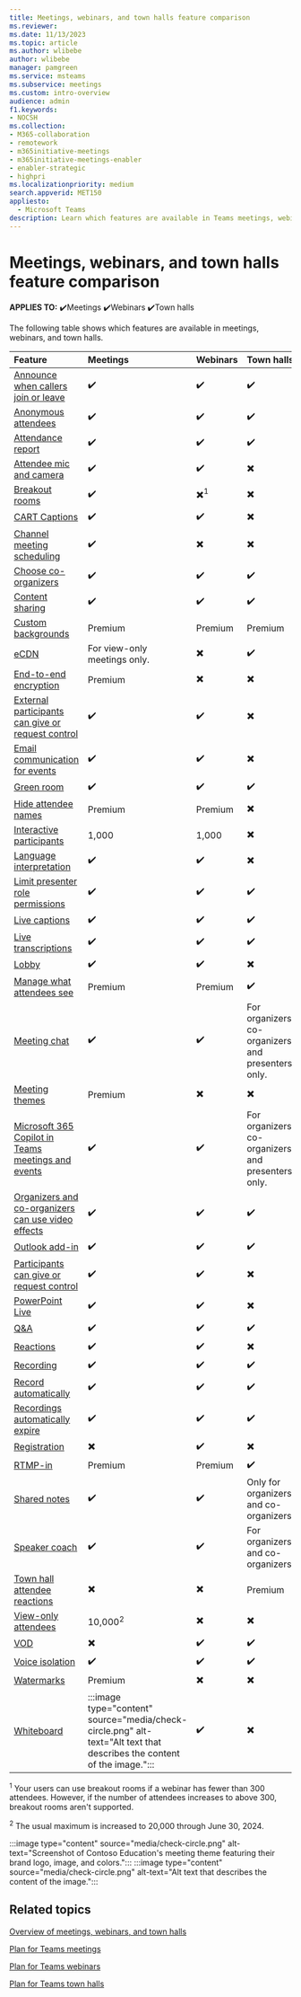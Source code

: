 ```yaml
---
title: Meetings, webinars, and town halls feature comparison
ms.reviewer: 
ms.date: 11/13/2023
ms.topic: article
ms.author: wlibebe
author: wlibebe
manager: pamgreen
ms.service: msteams
ms.subservice: meetings
ms.custom: intro-overview
audience: admin
f1.keywords:
- NOCSH
ms.collection: 
- M365-collaboration
- remotework
- m365initiative-meetings
- m365initiative-meetings-enabler
- enabler-strategic
- highpri
ms.localizationpriority: medium
search.appverid: MET150
appliesto: 
  - Microsoft Teams
description: Learn which features are available in Teams meetings, webinars, and town halls.
---
```


# Meetings, webinars, and town halls feature comparison

**APPLIES TO:** ✔️Meetings ✔️Webinars ✔️Town halls

The following table shows which features are available in meetings, webinars, and town halls.

|Feature|Meetings|Webinars|Town halls|
|:------|:-------|:-------|:---------|
|[Announce when callers join or leave](turn-on-or-off-entry-and-exit-announcements-for-meetings-in-teams.md)|✔️|✔️|✔️|
|[Anonymous attendees](anonymous-users-in-meetings.md)|✔️|✔️|✔️|
|[Attendance report](/microsoftteams/teams-analytics-and-reports/meeting-attendance-report)|✔️|✔️|✔️|
|[Attendee mic and camera](meeting-policies-audio-and-video.md)|✔️|✔️|✖️|
|[Breakout rooms](https://support.microsoft.com/office/use-breakout-rooms-in-microsoft-teams-meetings-7de1f48a-da07-466c-a5ab-4ebace28e461)|✔️|✖️<sup>1</sup>|✖️|
|[CART Captions](https://support.microsoft.com/office/use-cart-captions-in-a-microsoft-teams-meeting-human-generated-captions-2dd889e8-32a8-4582-98b8-6c96cf14eb47)|✔️|✔️|✖️|
|[Channel meeting scheduling](https://support.microsoft.com/office/schedule-a-meeting-in-microsoft-teams-943507a9-8583-4c58-b5d2-8ec8265e04e5)|✔️|✖️|✖️|
|[Choose co-organizers](https://support.microsoft.com/office/roles-in-microsoft-teams-meetings-c16fa7d0-1666-4dde-8686-0a0bfe16e019)|✔️|✔️|✔️|
|[Content sharing](meeting-policies-content-sharing.md)|✔️|✔️|✔️|
|[Custom backgrounds](custom-meeting-backgrounds.md)|Premium|Premium|Premium|
|[eCDN](streaming-ecdn-enterprise-content-delivery-network.md)|For view-only meetings only.|✖️|✔️|
|[End-to-end encryption](teams-end-to-end-encryption.md)|Premium|✖️|✖️|
|[External participants can give or request control](meeting-who-present-request-control.md)|✔️|✔️|✖️|
|[Email communication for events](meeting-who-present-request-control.md)|✔️|✔️|✖️|
|[Green room](https://support.microsoft.com/office/green-room-for-teams-meetings-5b744652-789f-42da-ad56-78a68e8460d5)|✔️|✔️|✔️|
|[Hide attendee names](hide-attendee-names.md)|Premium|Premium|✖️|
|[Interactive participants](view-only-meeting-experience.md)|1,000|1,000|✖️|
|[Language interpretation](https://support.microsoft.com/office/use-language-interpretation-in-microsoft-teams-meetings-b9fdde0f-1896-48ba-8540-efc99f5f4b2e)|✔️|✔️|✖️|
|[Limit presenter role permissions](presenter-role-reduction.md)|✔️|✔️|✔️|
|[Live captions](meeting-transcription-captions.md)|✔️|✔️|✔️|
|[Live transcriptions](https://support.microsoft.com/office/view-live-transcription-in-microsoft-teams-meetings-dc1a8f23-2e20-4684-885e-2152e06a4a8b)|✔️|✔️|✔️|
|[Lobby](who-can-bypass-meeting-lobby.md)|✔️|✔️|✖️|
|[Manage what attendees see](https://support.microsoft.com/office/manage-what-attendees-see-in-teams-meetings-19bfd690-8122-49f4-bc04-c2c5f69b4e16)|Premium|Premium|✔️|
|[Meeting chat](manage-meeting-chat.md)|✔️|✔️|For organizers, co-organizers, and presenters only.|
|[Meeting themes](meeting-themes.md)|Premium|✖️|✖️|
|[Microsoft 365 Copilot in Teams meetings and events](copilot-teams-transcription.md)|✔️|✔️|For organizers, co-organizers, and presenters only.|
|[Organizers and co-organizers can use video effects](https://support.microsoft.com/office/apply-video-filters-in-microsoft-teams-meetings-c04a1326-7f63-4170-a4f7-0778520af465)|✔️|✔️|✔️|
|[Outlook add-in](https://support.microsoft.com/office/schedule-a-microsoft-teams-meeting-from-outlook-883cc15c-580f-441a-92ea-0992c00a9b0f)|✔️|✔️|✔️|
|[Participants can give or request control](meeting-who-present-request-control.md)|✔️|✔️|✖️|
|[PowerPoint Live](https://support.microsoft.com/office/present-from-powerpoint-live-in-microsoft-teams-28b20e74-7165-499c-9bd4-0ad975d448ad)|✔️|✔️|✖️|
|[Q&A](manage-qna-for-teams.md)|✔️|✔️|✔️|
|[Reactions](manage-reactions-meetings.md)|✔️|✔️|✖️|
|[Recording](meeting-recording.md)|✔️|✔️|✔️|
|[Record automatically](https://support.microsoft.com/office/record-a-meeting-in-microsoft-teams-34dfbe7f-b07d-4a27-b4c6-de62f1348c24#bkmk_whocanstartorstoparecording)|✔️|✔️|✔️|
|[Recordings automatically expire](meeting-recording.md)|✔️|✔️|✔️|
|[Registration](set-up-webinars.md)| ✖️|✔️|✖️|
|[RTMP-in](https://support.microsoft.com/office/use-rtmp-in-in-a-teams-meeting-789d6090-8511-4e2e-add6-52a9f551be7f)| Premium|Premium|✔️|
|[Shared notes](meeting-policies-content-sharing.md)|✔️|✔️|Only for organizers and co-organizers.|
|[Speaker coach](meeting-speaker-coach.md)|✔️|✔️|For organizers and co-organizers.|
|[Town hall attendee reactions](https://support.microsoft.com/office/schedule-a-town-hall-in-microsoft-teams-d493b5cc-9f61-4dac-8027-d837dafb7a4c#bkmk_townhall_reactions)|✖️|✖️|Premium|
|[View-only attendees](view-only-meeting-experience.md)|10,000<sup>2</sup>|✖️|✖️|
|[VOD](manage-vod-publishing.md)|✖️|✔️|✔️|
|[Voice isolation](voice-isolation.md)|✔️|✔️|✔️|
|[Watermarks](watermark-meeting-content-video.md)|Premium|✖️|✖️|
|[Whiteboard](meeting-policies-content-sharing.md)|:::image type="content" source="media/check-circle.png" alt-text="Alt text that describes the content of the image.":::|✔️|✖️|

<sup>1</sup> Your users can use breakout rooms if a webinar has fewer than 300 attendees. However, if the number of attendees increases to above 300, breakout rooms aren't supported. <br>

<sup>2</sup> The usual maximum is increased to 20,000 through June 30, 2024.

:::image type="content" source="media/check-circle.png" alt-text="Screenshot of Contoso Education's meeting theme featuring their brand logo, image, and colors.":::
:::image type="content" source="media/check-circle.png" alt-text="Alt text that describes the content of the image.":::

## Related topics

[Overview of meetings, webinars, and town halls](quick-start-meetings-live-events.md)

[Plan for Teams meetings](plan-meetings.md)

[Plan for Teams webinars](plan-webinars.md)

[Plan for Teams town halls](plan-town-halls.md)
